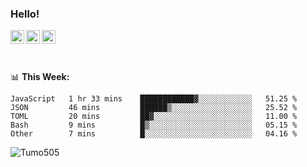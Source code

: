 ### Hello!
<a href="https://www.facebook.com/tumo.kgosiyame">
  <img align="left" alt="Tumo kgosiyame" width="22px" src="https://img.icons8.com/fluency/344/facebook-new.png" />
</a>
<a href="https://twitter.com/Tumo505">
  <img align="left" alt="Tumo kgosiyame | Twitter" width="22px" src="https://img.icons8.com/color/344/twitter.png" />
</a>
<a href="https://www.linkedin.com/in/tumo-kgosiyame-23a696168/">
  <img align="left" alt="Tumo kgosiyame | Linkedin" width="22px" src="https://img.icons8.com/color/344/linkedin-circled.png" />
</a>

<br/>
<br/>
<br/>

📊 **This  Week:**

<!--START_SECTION:waka-->

```text
JavaScript   1 hr 33 mins    ████████████▓░░░░░░░░░░░░   51.25 %
JSON         46 mins         ██████▒░░░░░░░░░░░░░░░░░░   25.52 %
TOML         20 mins         ██▓░░░░░░░░░░░░░░░░░░░░░░   11.00 %
Bash         9 mins          █▒░░░░░░░░░░░░░░░░░░░░░░░   05.15 %
Other        7 mins          █░░░░░░░░░░░░░░░░░░░░░░░░   04.16 %
```

<!--END_SECTION:waka-->

 <img align="left" src="https://github-readme-stats.vercel.app/api?username=Tumo505&show_icons=true&theme=gotham" alt="Tumo505" />


